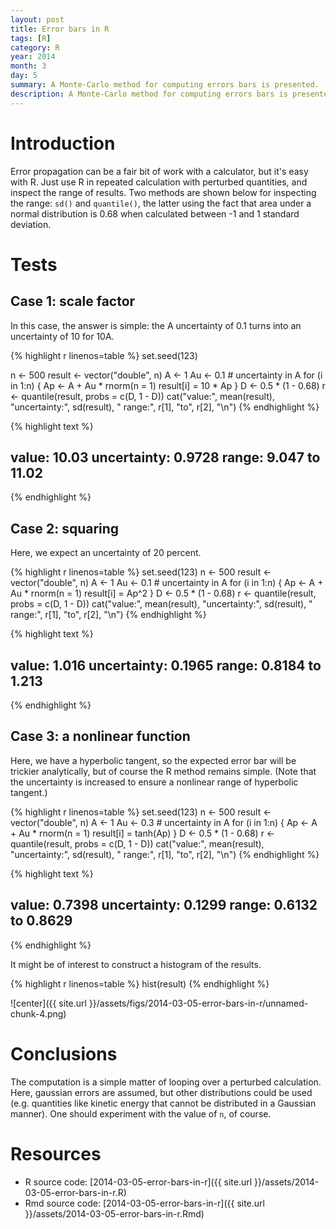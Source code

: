 ```yaml
---
layout: post
title: Error bars in R
tags: [R]
category: R
year: 2014
month: 3
day: 5
summary: A Monte-Carlo method for computing errors bars is presented.
description: A Monte-Carlo method for computing errors bars is presented.
---
```


# Introduction

Error propagation can be a fair bit of work with a calculator, but it's easy with R.  Just use R in repeated calculation with perturbed quantities, and inspect the range of results.  Two methods are shown below for inspecting the range: ``sd()`` and ``quantile()``, the latter using the fact that area under a normal distribution is 0.68 when calculated between -1 and 1 standard deviation.

# Tests


## Case 1: scale factor

In this case, the answer is simple: the A uncertainty of 0.1 turns into an uncertainty of 10 for 10A.



{% highlight r linenos=table %}
set.seed(123)

n <- 500
result <- vector("double", n)
A <- 1
Au <- 0.1  # uncertainty in A
for (i in 1:n) {
    Ap <- A + Au * rnorm(n = 1)
    result[i] = 10 * Ap
}
D <- 0.5 * (1 - 0.68)
r <- quantile(result, probs = c(D, 1 - D))
cat("value:", mean(result), "uncertainty:", sd(result), " range:", r[1], "to", 
    r[2], "\n")
{% endhighlight %}



{% highlight text %}
## value: 10.03 uncertainty: 0.9728  range: 9.047 to 11.02
{% endhighlight %}


                                        
## Case 2: squaring

Here, we expect an uncertainty of 20 percent.



{% highlight r linenos=table %}
set.seed(123)
n <- 500
result <- vector("double", n)
A <- 1
Au <- 0.1  # uncertainty in A
for (i in 1:n) {
    Ap <- A + Au * rnorm(n = 1)
    result[i] = Ap^2
}
D <- 0.5 * (1 - 0.68)
r <- quantile(result, probs = c(D, 1 - D))
cat("value:", mean(result), "uncertainty:", sd(result), " range:", r[1], "to", 
    r[2], "\n")
{% endhighlight %}



{% highlight text %}
## value: 1.016 uncertainty: 0.1965  range: 0.8184 to 1.213
{% endhighlight %}


## Case 3: a nonlinear function

Here, we have a hyperbolic tangent, so the expected error bar will be trickier analytically, but of course the R method remains simple.  (Note that the uncertainty is increased to ensure a nonlinear range of hyperbolic tangent.)



{% highlight r linenos=table %}
set.seed(123)
n <- 500
result <- vector("double", n)
A <- 1
Au <- 0.3  # uncertainty in A
for (i in 1:n) {
    Ap <- A + Au * rnorm(n = 1)
    result[i] = tanh(Ap)
}
D <- 0.5 * (1 - 0.68)
r <- quantile(result, probs = c(D, 1 - D))
cat("value:", mean(result), "uncertainty:", sd(result), " range:", r[1], "to", 
    r[2], "\n")
{% endhighlight %}



{% highlight text %}
## value: 0.7398 uncertainty: 0.1299  range: 0.6132 to 0.8629
{% endhighlight %}

It might be of interest to construct a histogram of the results.

{% highlight r linenos=table %}
hist(result)
{% endhighlight %}

![center]({{ site.url }}/assets/figs/2014-03-05-error-bars-in-r/unnamed-chunk-4.png) 


# Conclusions

The computation is a simple matter of looping over a perturbed calculation.  Here, gaussian errors are assumed, but other distributions could be used (e.g. quantities like kinetic energy that cannot be distributed in a Gaussian manner).  One should experiment with the value of ``n``, of course.

# Resources

* R source code: [2014-03-05-error-bars-in-r]({{ site.url }}/assets/2014-03-05-error-bars-in-r.R)
* Rmd source code: [2014-03-05-error-bars-in-r]({{ site.url }}/assets/2014-03-05-error-bars-in-r.Rmd)

